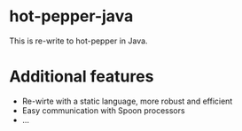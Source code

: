 # hot-pepper-java
This is re-write to hot-pepper in Java.

# Additional features
* Re-wirte with a static language, more robust and efficient
* Easy communication with Spoon processors
* ...
